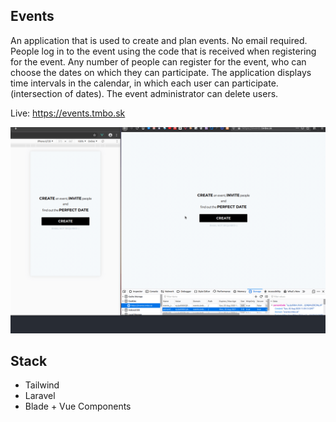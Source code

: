 ## Events

An application that is used to create and plan events. No email required. People log in to the event using the code that is received when registering for the event. Any number of people can register for the event, who can choose the dates on which they can participate. The application displays time intervals in the calendar, in which each user can participate. (intersection of dates). The event administrator can delete users.


Live: https://events.tmbo.sk

![Project](/docs/gif.gif)

## Stack
* Tailwind
* Laravel
* Blade + Vue Components
